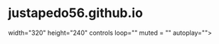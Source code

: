 # justapedo56.github.io
</video> width="320" height="240" controls loop="" muted = "" autoplay="">
<source src="https://github.com/justapedo56/justapedo56.github.io/raw/refs/heads/main/video_831@03-04-2022_00-00-15.mp4">
</video>

